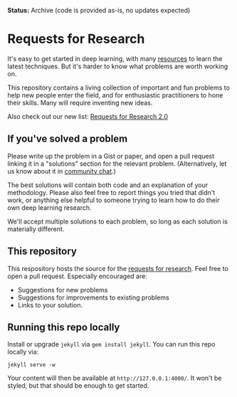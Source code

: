 **Status:** Archive (code is provided as-is, no updates expected)

# Requests for Research

It's easy to get started in deep learning, with many
[resources](https://www.quora.com/What-are-the-best-ways-to-pick-up-Deep-Learning-skills-as-an-engineer)
to learn the latest techniques. But it's harder to know what problems
are worth working on.

This repository contains a living collection of important and fun
problems to help new people enter the field, and for enthusiastic
practitioners to hone their skills. Many will require inventing new
ideas.

Also check out our new list: [Requests for Research 2.0](https://openai.com/index/requests-for-research-2)

## If you've solved a problem

Please write up the problem in a Gist or paper, and open a pull
request linking it in a "solutions" section for the relevant
problem. (Alternatively, let us know about it in
[community chat](https://gitter.im/openai/research).)

The best solutions will contain both code and an explanation of your
methodology. Please also feel free to report things you tried that
didn't work, or anything else helpful to someone trying to learn how
to do their own deep learning research.

We'll accept multiple solutions to each problem, so long as each
solution is materially different.

## This repository

This respository hosts the source for the
[requests for research](https://openai.com/requests-for-research). Feel
free to open a pull request. Especially encouraged are:

- Suggestions for new problems
- Suggestions for improvements to existing problems
- Links to your solution.

## Running this repo locally

Install or upgrade `jekyll` via `gem install jekyll`. You can run this
repo locally via:

```
jekyll serve -w
```

Your content will then be available at `http://127.0.0.1:4000/`. It
won't be styled, but that should be enough to get started.
